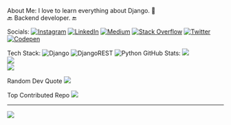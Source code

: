 About Me:
I love to learn everything about Django. 🐍<br>🔙 Backend developer. 🔚


Socials:
[![Instagram](https://img.shields.io/badge/Instagram-%23E4405F.svg?logo=Instagram&logoColor=white)](https://instagram.com/ali.fallahi.01) [![LinkedIn](https://img.shields.io/badge/LinkedIn-%230077B5.svg?logo=linkedin&logoColor=white)](https://linkedin.com/in/ali-fallahi-2b2248215) [![Medium](https://img.shields.io/badge/Medium-12100E?logo=medium&logoColor=white)](https://medium.com/@ali.fallahi) [![Stack Overflow](https://img.shields.io/badge/-Stackoverflow-FE7A16?logo=stack-overflow&logoColor=white)](https://stackoverflow.com/users/22026286) [![Twitter](https://img.shields.io/badge/Twitter-%231DA1F2.svg?logo=Twitter&logoColor=white)](https://twitter.com/alif_1380) [![Codepen](https://img.shields.io/badge/Codepen-000000?style=for-the-badge&logo=codepen&logoColor=white)](https://codepen.io/Ali-Fallahi) 

Tech Stack:
![Django](https://img.shields.io/badge/django-%23092E20.svg?style=for-the-badge&logo=django&logoColor=white) ![DjangoREST](https://img.shields.io/badge/DJANGO-REST-ff1709?style=for-the-badge&logo=django&logoColor=white&color=ff1709&labelColor=gray) ![Python](https://img.shields.io/badge/python-3670A0?style=for-the-badge&logo=python&logoColor=ffdd54)
GitHub Stats:
![](https://github-readme-stats.vercel.app/api?username=Ali-Fallahi&theme=default&hide_border=false&include_all_commits=false&count_private=false)<br/>
![](https://github-readme-streak-stats.herokuapp.com/?user=Ali-Fallahi&theme=default&hide_border=false)<br/>
![](https://github-readme-stats.vercel.app/api/top-langs/?username=Ali-Fallahi&theme=default&hide_border=false&include_all_commits=false&count_private=false&layout=compact)

Random Dev Quote
![](https://quotes-github-readme.vercel.app/api?type=horizontal&theme=radical)

Top Contributed Repo
![](https://github-contributor-stats.vercel.app/api?username=Ali-Fallahi&limit=5&theme=dark&combine_all_yearly_contributions=true)

---
[![](https://visitcount.itsvg.in/api?id=Ali-Fallahi&icon=0&color=0)](https://visitcount.itsvg.in)

<!-- Proudly created with GPRM ( https://gprm.itsvg.in ) -->
